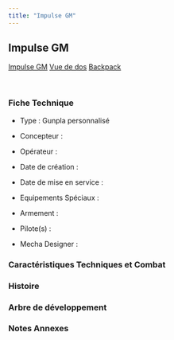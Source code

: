 ```yaml
---
title: "Impulse GM"
---
```


Impulse GM
----------





[Impulse GM](javascript:change_image_m('images/stories/saga/gundambftiw/mechas/impulse-gm.png');)
[Vue de dos](javascript:change_image_m('images/stories/saga/gundambftiw/mechas/impulse-gm-dos.png');)
[Backpack](javascript:change_image_m('images/stories/saga/gundambftiw/mechas/impulse-wktk-gundam-backpack.png');)

 

### Fiche Technique


- Type : Gunpla personnalisé
  
- Concepteur : 
  
- Opérateur : 
  
- Date de création : 
  
- Date de mise en service : 
  
- Equipements Spéciaux :




- Armement :




- Pilote(s) : 





- Mecha Designer : 


### Caractéristiques Techniques et Combat


### Histoire


### Arbre de développement


### Notes Annexes


